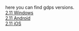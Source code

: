 here you can find gdps versions.<br>
[2.11 Windows](https://github.com/Kingminer7/gdps-versions/releases/download/2.11/2.11.PC.zip)<br>
[2.11 Android](https://github.com/Kingminer7/gdps-versions/releases/download/2.11/2.11.Android.apk)<br>
[2.11 iOS](https://github.com/Kingminer7/gdps-versions/releases/download/2.11/2.11.iOS.ipa)<br>
